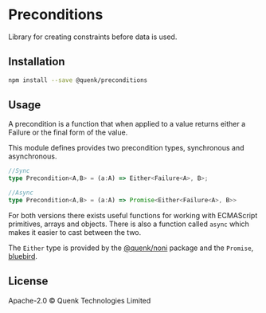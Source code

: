 # Preconditions

Library for creating constraints before data is used.

## Installation

```bash
npm install --save @quenk/preconditions
```
## Usage

A precondition is a function that when applied to a value
returns either a Failure or the final form of the value.

This module defines provides two precondition types, synchronous and asynchronous.

```typescript
//Sync
type Precondition<A,B> = (a:A) => Either<Failure<A>, B>;

//Async
type Precondition<A,B> = (a:A) => Promise<Either<Failure<A>, B>>

```
For both versions there exists useful functions for working with 
ECMAScript primitives, arrays and objects. There is also a function called
`async` which makes it easier to cast between the two.

The `Either` type is provided by the [@quenk/noni](https://github.com/quenktechnologies/noni)
package and the `Promise`, [bluebird](https://bluebirdjs.com).

## License

Apache-2.0 © Quenk Technologies Limited
